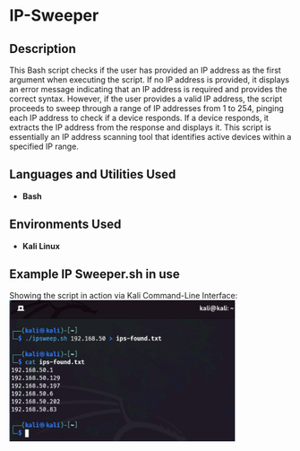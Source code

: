 # IP-Sweeper

<h2>Description</h2>
This Bash script checks if the user has provided an IP address as the first argument when executing the script. If no IP address is provided, it displays an error message indicating that an IP address is required and provides the correct syntax. However, if the user provides a valid IP address, the script proceeds to sweep through a range of IP addresses from 1 to 254, pinging each IP address to check if a device responds. If a device responds, it extracts the IP address from the response and displays it. This script is essentially an IP address scanning tool that identifies active devices within a specified IP range.
<br />


<h2>Languages and Utilities Used</h2>

- <b>Bash</b> 

<h2>Environments Used </h2>

- <b>Kali Linux</b>

<h2>Example IP Sweeper.sh in use</h2>

<p align="left">
Showing the script in action via Kali Command-Line Interface: <br/>
<img src="https://github.com/JohnBatshon/IP-Sweeper/blob/main/IP%20Sweeper%20Example.png" height="80%" width="80%" alt="Disk Sanitization Steps"/>
<br />
